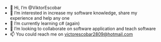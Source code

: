- 👋 Hi, I’m @ViktorEscobar
- 👀 I’m interested in increase my software knowledge, share my experience and help any one
- 🌱 I’m currently learning c# (again)
- 💞️ I’m looking to collaborate on software application and teach software
- 📫 You could reach me on victorescobar2809@hotmail.com

<!---
ViktorEscobar/ViktorEscobar is a ✨ special ✨ repository because its `README.md` (this file) appears on your GitHub profile.
You can click the Preview link to take a look at your changes.
--->
